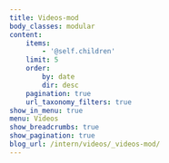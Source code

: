 ```yaml
---
title: Videos-mod
body_classes: modular
content:
    items:
        - '@self.children'
    limit: 5
    order:
        by: date
        dir: desc
    pagination: true
    url_taxonomy_filters: true
show_in_menu: true
menu: Videos
show_breadcrumbs: true
show_pagination: true
blog_url: /intern/videos/_videos-mod/
---
```


